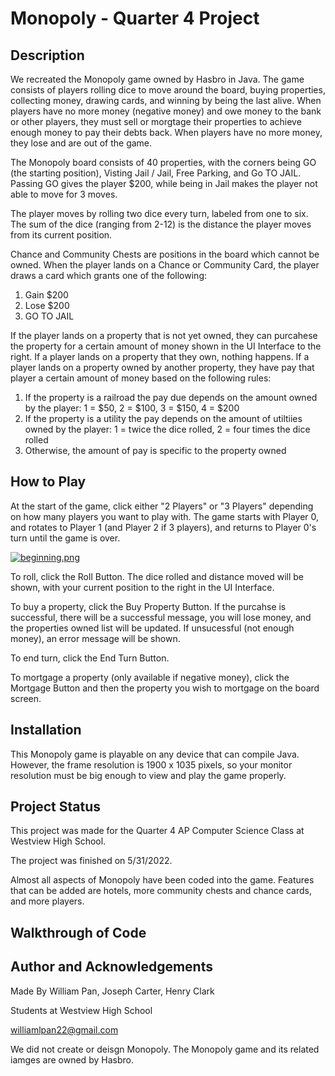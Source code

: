 # Monopoly - Quarter 4 Project

## Description

We recreated the Monopoly game owned by Hasbro in Java. The game consists of players rolling dice to move around the board, buying properties, collecting money, drawing cards, and winning by being the last alive. When players have no more money (negative money) and owe money to the bank or other players, they must sell or morgtage their properties to achieve enough money to pay their debts back. When players have no more money, they lose and are out of the game. 

The Monopoly board consists of 40 properties, with the corners being GO (the starting position), Visting Jail / Jail, Free Parking, and Go TO JAIL. Passing GO gives the player $200, while being in Jail makes the player not able to move for 3 moves. 

The player moves by rolling two dice every turn, labeled from one to six. The sum of the dice (ranging from 2-12) is the distance the player moves from its current position. 

Chance and Community Chests are positions in the board which cannot be owned. When the player lands on a Chance or Community Card, the player draws a card which grants one of the following: 

1) Gain $200
2) Lose $200 
3) GO TO JAIL

If the player lands on a property that is not yet owned, they can purcahese the property for a certain amount of money shown in the UI Interface to the right. If a player lands on a property that they own, nothing happens. If a player lands on a property owned by another property, they have pay that player a certain amount of money based on the following rules: 

1) If the property is a railroad the pay due depends on the amount owned by the player: 1 = $50, 2 = $100, 3 = $150, 4 = $200
2) If the property is a utility the pay depends on the amount of utiltiies owned by the player: 1 = twice the dice rolled, 2 = four times the dice rolled
3) Otherwise, the amount of pay is specific to the property owned

## How to Play

At the start of the game, click either "2 Players" or "3 Players" depending on how many players you want to play with. The game starts with Player 0, and rotates to Player 1 (and Player 2 if 3 players), and returns to Player 0's turn until the game is over. 

[![beginning.png](https://i.postimg.cc/sgx97jkB/beginning.png)](https://postimg.cc/9D37jhFV)

To roll, click the Roll Button. The dice rolled and distance moved will be shown, with your current position to the right in the UI Interface. 

To buy a property, click the Buy Property Button. If the purcahse is successful, there will be a successful message, you will lose money, and the properties owned list will be updated. If unsucessful (not enough money), an error message will be shown. 

To end turn, click the End Turn Button. 

To mortgage a property (only available if negative money), click the Mortgage Button and then the property you wish to mortgage on the board screen. 

## Installation

This Monopoly game is playable on any device that can compile Java. However, the frame resolution is 1900 x 1035 pixels, so your monitor resolution must be big enough to view and play the game properly. 

## Project Status 

This project was made for the Quarter 4 AP Computer Science Class at Westview High School. 

The project was finished on 5/31/2022. 

Almost all aspects of Monopoly have been coded into the game. Features that can be added are hotels, more community chests and chance cards, and more players. 

## Walkthrough of Code

## Author and Acknowledgements

Made By William Pan, Joseph Carter, Henry Clark

Students at Westview High School 

williamlpan22@gmail.com

We did not create or deisgn Monopoly. The Monopoly game and its related iamges are owned by Hasbro.
